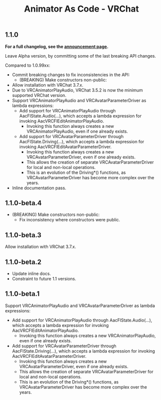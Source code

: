 ﻿---
title: Animator As Code - VRChat
---

## 1.1.0

**For a full changelog, see the [announcement page](/updates/2024/08/21/p0).**

Leave Alpha version, by committing some of the last breaking API changes.

Compared to 1.0.99xx:
- Commit breaking changes to fix inconsistencies in the API:
  - (BREAKING) Make constructors non-public:
- Allow installation with VRChat 3.7.x.
- Due to VRCAnimatorPlayAudio, VRChat 3.5.2 is now the minimum supported VRChat version.
- Support VRCAnimatorPlayAudio and VRCAvatarParameterDriver as lambda expressions:
  - Add support for VRCAnimatorPlayAudio through AacFlState.Audio(...), which accepts a lambda expression for invoking AacVRCFlEditAnimatorPlayAudio.
    - Invoking this function always creates a new VRCAnimatorPlayAudio, even if one already exists.
  - Add support for VRCAvatarParameterDriver through AacFlState.Driving(...), which accepts a lambda expression for invoking AacVRCFlEditAvatarParameterDriver.
    - Invoking this function always creates a new VRCAvatarParameterDriver, even if one already exists.
    - This allows the creation of separate VRCAvatarParameterDriver for local and non-local operations.
    - This is an evolution of the Driving*() functions, as VRCAvatarParameterDriver has become more complex over the years.
- Inline documentation pass.

## 1.1.0-beta.4

- (BREAKING) Make constructors non-public:
  - Fix inconsistency where constructors were public.

## 1.1.0-beta.3

Allow installation with VRChat 3.7.x.

## 1.1.0-beta.2

- Update inline docs.
- Constraint to future 1.1 versions.

## 1.1.0-beta.1

Support VRCAnimatorPlayAudio and VRCAvatarParameterDriver as lambda expressions:
- Add support for VRCAnimatorPlayAudio through AacFlState.Audio(...), which accepts a lambda expression for invoking AacVRCFlEditAnimatorPlayAudio.
  - Invoking this function always creates a new VRCAnimatorPlayAudio, even if one already exists.
- Add support for VRCAvatarParameterDriver through AacFlState.Driving(...), which accepts a lambda expression for invoking AacVRCFlEditAvatarParameterDriver.
  - Invoking this function always creates a new VRCAvatarParameterDriver, even if one already exists.
  - This allows the creation of separate VRCAvatarParameterDriver for local and non-local operations.
  - This is an evolution of the Driving*() functions, as VRCAvatarParameterDriver has become more complex over the years.
